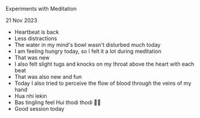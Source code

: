 Experiments with Meditation

21 Nov 2023

- Heartbeat is back
- Less distractions
- The water in my mind's bowl wasn't disturbed much today
- I am feeling hungry today, so I felt it a lot during meditation
- That was new
- I also felt slight tugs and knocks on my throat above the heart with each beat
- That was also new and fun
- Today I also tried to perceive the flow of blood through the veins of my hand
- Hua nhi lekin
- Bas tingling feel Hui thodi thodi 🤷🏻
- Good session today


